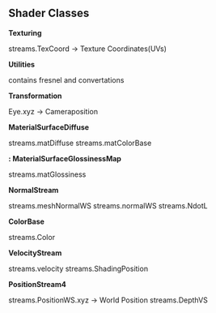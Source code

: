 
## Shader Classes

**Texturing**

streams.TexCoord  -> Texture Coordinates(UVs)


**Utilities**

contains fresnel and convertations


**Transformation**

Eye.xyz  -> Cameraposition


**MaterialSurfaceDiffuse**

streams.matDiffuse
streams.matColorBase


**<bool TInvert> : MaterialSurfaceGlossinessMap<TInvert>**

streams.matGlossiness


**NormalStream**

streams.meshNormalWS
streams.normalWS
streams.NdotL


**ColorBase**

streams.Color


**VelocityStream**

streams.velocity
streams.ShadingPosition


**PositionStream4**

streams.PositionWS.xyz  -> World Position
streams.DepthVS


